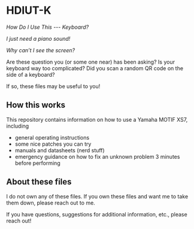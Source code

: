 # HDIUT-K

*How Do I Use This --- Keyboard?* 

*I just need a piano sound!*

*Why can’t I see the screen?*

Are these question you (or some one near) has been asking? Is your keyboard way too complicated? Did you scan a random QR code on the side of a keyboard? 

If so, these files may be useful to you!

## How this works 
This repository contains information on how to use a Yamaha MOTIF XS7, including  
- general operating instructions
- some nice patches you can try 
- manuals and datasheets (nerd stuff) 
- emergency guidance on how to fix an unknown problem 3 minutes before performing  

## About these files  
I do not own any of these files. If you own these files and want me to take them down, please reach out to me.

If you have questions, suggestions for additional information, etc., please reach out!
